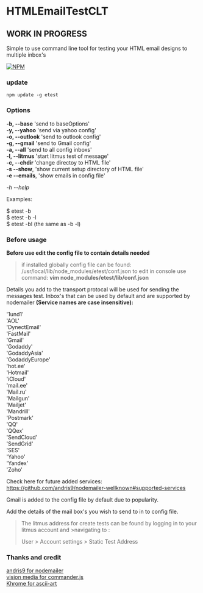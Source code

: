 # HTMLEmailTestCLT

## WORK IN PROGRESS

Simple to use command line tool for testing your HTML email designs to multiple inbox's


[![NPM](https://nodei.co/npm/etest.png?downloads=true)](https://nodei.co/npm/etest/)

### update

```
npm update -g etest
```

### Options

**-b, --base** 'send to baseOptions'<br>
**-y, --yahoo** 'send via yahoo config'<br>
**-o, --outlook** 'send to outlook config'<br>
**-g, --gmail** 'send to Gmail config'<br>
**-a, --all** 'send to all config inboxs'<br>
**-l, --litmus** 'start litmus test of message'<br>
**-c, --chdir <path>** 'change directoy to HTML file'<br>
**-s --show**, 'show current setup directory of HTML file'<br>
**-e --emails**, 'show emails in config file'

*-h --help*

Examples:

  $ etest -b <br>
  $ etest -b -l <br>
  $ etest -bl  (the same as -b -l) <br>

###  Before usage

**Before use edit the config file to contain details needed**

> if installed globally config file can be found:
> /usr/local/lib/node_modules/etest/conf.json
> to edit in console use command:
> **vim node_modules/etest/lib/conf.json**

Details you add to the transport protocal will be used for sending the messages test.
Inbox's that can be used by default and are supported by nodemailer  **(Service names are case insensitive):**

'1und1'             <br>
'AOL'              <br>
'DynectEmail'      <br>
'FastMail'         <br>
'Gmail'             <br>
'Godaddy'           <br>
'GodaddyAsia'       <br>
'GodaddyEurope'  <br>
'hot.ee'     <br>
'Hotmail'<br>
'iCloud' <br>
'mail.ee'<br>
'Mail.ru'<br>
'Mailgun'<br>
'Mailjet'<br>
'Mandrill'<br>
'Postmark'<br>
'QQ'<br>
'QQex'<br>
'SendCloud'<br>
'SendGrid'<br>
'SES'<br>
'Yahoo'<br>
'Yandex'<br>
'Zoho'<br>

Check here for future added services:   https://github.com/andris9/nodemailer-wellknown#supported-services

Gmail is added to the config file by default due to popularity.

Add the details of the mail box's you wish to send to in to config file.

>The litmus address for create tests can be found by logging in to your litmus account and >navigating to :
>
>User > Account settings > Static Test Address



### Thanks and credit

[andris9 for nodemailer](https://github.com/andris9) <br>
[vision media for commander.js](https://github.com/visionmedia) <br>
[Khrome for ascii-art](https://github.com/khrome) <br>
